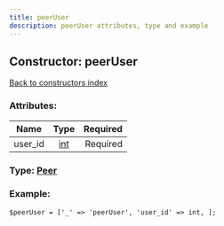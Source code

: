 ```yaml
---
title: peerUser
description: peerUser attributes, type and example
---
```

## Constructor: peerUser  
[Back to constructors index](index.md)



### Attributes:

| Name     |    Type       | Required |
|----------|:-------------:|---------:|
|user\_id|[int](../types/int.md) | Required|



### Type: [Peer](../types/Peer.md)


### Example:

```
$peerUser = ['_' => 'peerUser', 'user_id' => int, ];
```  

